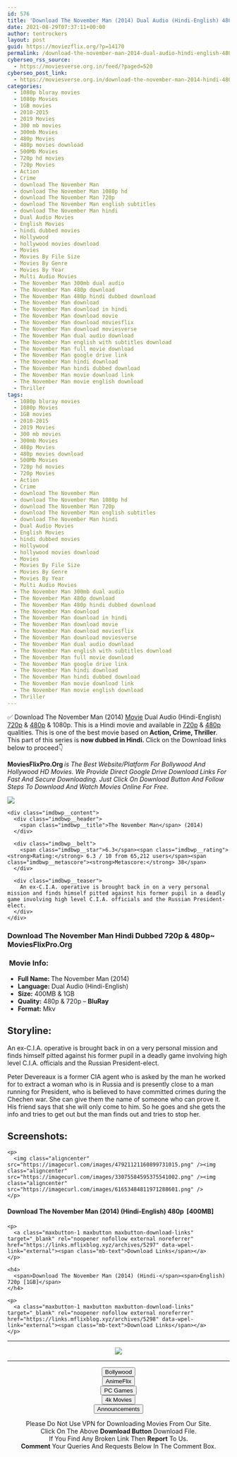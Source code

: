 ```yaml
---
id: 576
title: 'Download The November Man (2014) Dual Audio (Hindi-English) 480p [400MB] || 720p [1GB]'
date: 2021-08-29T07:37:11+00:00
author: tentrockers
layout: post
guid: https://moviezflix.org/?p=14170
permalink: /download-the-november-man-2014-dual-audio-hindi-english-480p-400mb-720p-1gb/
cyberseo_rss_source:
  - https://moviesverse.org.in/feed/?paged=520
cyberseo_post_link:
  - https://moviesverse.org.in/download-the-november-man-2014-hindi-480p-720p/
categories:
  - 1080p bluray movies
  - 1080p Movies
  - 1GB movies
  - 2010-2015
  - 2019 Movies
  - 300 mb movies
  - 300mb Movies
  - 480p Movies
  - 480p movies download
  - 500Mb Movies
  - 720p hd movies
  - 720p Movies
  - Action
  - Crime
  - download The November Man
  - download The November Man 1080p hd
  - download The November Man 720p
  - download The November Man english subtitles
  - download The November Man hindi
  - Dual Audio Movies
  - English Movies
  - hindi dubbed movies
  - Hollywood
  - hollywood movies download
  - Movies
  - Movies By File Size
  - Movies By Genre
  - Movies By Year
  - Multi Audio Movies
  - The November Man 300mb dual audio
  - The November Man 480p download
  - The November Man 480p hindi dubbed download
  - The November Man download
  - The November Man download in hindi
  - The November Man download movie
  - The November Man download moviesflix
  - The November Man download moviesverse
  - The November Man dual audio download
  - The November Man english with subtitles download
  - The November Man full movie download
  - The November Man google drive link
  - The November Man hindi download
  - The November Man hindi dubbed download
  - The November Man movie download link
  - The November Man movie english download
  - Thriller
tags:
  - 1080p bluray movies
  - 1080p Movies
  - 1GB movies
  - 2010-2015
  - 2019 Movies
  - 300 mb movies
  - 300mb Movies
  - 480p Movies
  - 480p movies download
  - 500Mb Movies
  - 720p hd movies
  - 720p Movies
  - Action
  - Crime
  - download The November Man
  - download The November Man 1080p hd
  - download The November Man 720p
  - download The November Man english subtitles
  - download The November Man hindi
  - Dual Audio Movies
  - English Movies
  - hindi dubbed movies
  - Hollywood
  - hollywood movies download
  - Movies
  - Movies By File Size
  - Movies By Genre
  - Movies By Year
  - Multi Audio Movies
  - The November Man 300mb dual audio
  - The November Man 480p download
  - The November Man 480p hindi dubbed download
  - The November Man download
  - The November Man download in hindi
  - The November Man download movie
  - The November Man download moviesflix
  - The November Man download moviesverse
  - The November Man dual audio download
  - The November Man english with subtitles download
  - The November Man full movie download
  - The November Man google drive link
  - The November Man hindi download
  - The November Man hindi dubbed download
  - The November Man movie download link
  - The November Man movie english download
  - Thriller
---
```

<div class="thecontent clearfix">
  <p>
    ✅ Download The November Man (2014) <a href="https://moviesverse.org.in/category/movies/" data-wpel-link="internal">Movie</a> Dual Audio (Hindi-English) <a href="https://moviesverse.org.in/720p-movies/" data-wpel-link="internal">720p</a>&nbsp;&&nbsp;<a href="https://moviesverse.org.in/480p-movies/" data-wpel-link="internal">480p</a> & 1080p. This is a Hindi movie and available in <a href="https://moviesverse.org.in/720p-movies/" data-wpel-link="internal">720p</a>&nbsp;&&nbsp;<a href="https://moviesverse.org.in/480p-movies/" data-wpel-link="internal">480p</a> qualities. This is one of the best movie based on <strong>Action, Crime, Thriller</strong>. This part of this series is <strong>now dubbed in <span>Hindi.&nbsp;</span></strong><span>Click on the Download links below to proceed👇</span>
  </p>
  
  <p>
    <strong><span>MoviesFlixPro.Org&nbsp;</span></strong><em>is The Best Website/Platform For Bollywood And Hollywood HD Movies. We Provide Direct Google Drive Download Links For Fast And Secure Downloading. Just Click On Download Button And Follow Steps To&nbsp;Download And Watch Movies Online For Free.</em>
  </p>
  
  <div class="imdbwp imdbwp--movie dark">
    <div class="imdbwp__thumb">
      <a class="imdbwp__link" target="_blank" title="The November Man" href="https://www.imdb.com/title/tt2402157/" rel="nofollow external noopener noreferrer" data-wpel-link="external"><img class="imdbwp__img" src="https://m.media-amazon.com/images/M/MV5BNTkzMDk5NjUxNV5BMl5BanBnXkFtZTgwMzMwOTMyMjE@._V1_SX300.jpg" /></a>
    </div>
    
    <div class="imdbwp__content">
      <div class="imdbwp__header">
        <span class="imdbwp__title">The November Man</span> (2014)
      </div>
      
      <div class="imdbwp__belt">
        <span class="imdbwp__star">6.3</span><span class="imdbwp__rating"><strong>Rating:</strong> 6.3 / 10 from 65,212 users</span><span class="imdbwp__metascore"><strong>Metascore:</strong> 38</span>
      </div>
      
      <div class="imdbwp__teaser">
        An ex-C.I.A. operative is brought back in on a very personal mission and finds himself pitted against his former pupil in a deadly game involving high level C.I.A. officials and the Russian President-elect.
      </div>
    </div>
  </div>
  
  <h3>
    <span>Download The November Man Hindi Dubbed 720p & 480p~ MoviesFlixPro.Org</span>
  </h3>
  
  <h3>
    <span>&nbsp;Movie Info:&nbsp;</span>
  </h3>
  
  <ul>
    <li>
      <strong>Full Name: </strong>The November Man (2014)
    </li>
    <li>
      <strong>Language:</strong> Dual Audio (Hindi-English)
    </li>
    <li>
      <strong>Size:</strong> 400MB & 1GB
    </li>
    <li>
      <strong>Quality:</strong> 480p & 720p – <span><strong>BluRay</strong></span>
    </li>
    <li>
      <strong>Format:</strong>&nbsp;Mkv
    </li>
  </ul>
  
  <h2>
    <span>Storyline:</span>
  </h2>
  
  <p>
    An ex-C.I.A. operative is brought back in on a very personal mission and finds himself pitted against his former pupil in a deadly game involving high level C.I.A. officials and the Russian President-elect.
  </p>
  
  <div>
    Peter Devereaux is a former CIA agent who is asked by the man he worked for to extract a woman who is in Russia and is presently close to a man running for President, who is believed to have committed crimes during the Chechen war. She can give them the name of someone who can prove it. His friend says that she will only come to him. So he goes and she gets the info and tries to get out but the man finds out and tries to stop her.
  </div>
  
  <div class="summary_text">
    <h2>
      <span>Screenshots:</span>
    </h2>
    
    <p>
      <img class="aligncenter" src="https://imagecurl.com/images/47921121160899731015.png" /><img class="aligncenter" src="https://imagecurl.com/images/33075584595375541002.png" /><img class="aligncenter" src="https://imagecurl.com/images/61653484811971288601.png" />
    </p>
  </div>
  
  <div class="inline canwrap">
    <h4>
      <span>Download The November Man (2014) (Hindi-English) </span><span>480p&nbsp; [400MB]</span>
    </h4>
    
    <p>
      <a class="maxbutton-1 maxbutton maxbutton-download-links" target="_blank" rel="noopener nofollow external noreferrer" href="https://links.mflixblog.xyz/archives/5297" data-wpel-link="external"><span class="mb-text">Download Links</span></a>
    </p>
    
    <h4>
      <span>Download The November Man (2014) (Hindi-</span><span>English) 720p [1GB]</span>
    </h4>
    
    <p>
      <a class="maxbutton-1 maxbutton maxbutton-download-links" target="_blank" rel="noopener nofollow external noreferrer" href="https://links.mflixblog.xyz/archives/5298" data-wpel-link="external"><span class="mb-text">Download Links</span></a>
    </p>
  </div>
</div>

<center>
  </p> 
  
  <hr />
  
  <p>
    <a href="http://gdrivepro.xyz/join.php" data-wpel-link="external" target="_blank" rel="nofollow external noopener noreferrer"><img src="https://i.imgur.com/FhMdWdW.png" /></a>
  </p>
  
  <hr />
  
  <p>
    <a href="https://dogemovies.xyz" target="_blank" data-wpel-link="external" rel="nofollow external noopener noreferrer"><button class="button button5">Bollywood</button></a><br /> <a href="https://animeflix.in" target="_blank" data-wpel-link="external" rel="nofollow external noopener noreferrer"><button class="button button5">AnimeFlix</button></a><br /> <a href="https://gamesflix.net/" target="_blank" data-wpel-link="external" rel="nofollow external noopener noreferrer"><button class="button button5">PC Games</button></a><br /> <a href="https://uhdmovies.in" target="_blank" data-wpel-link="external" rel="nofollow external noopener noreferrer"><button class="button button5">4k Movies</button></a><br /> <a href="https://moviesverse.org.in/announcements/" target="_blank" data-wpel-link="internal" rel="noopener"><button class="button button5">Announcements</button></a>
  </p>
  
  <div class="alert alert-danger">
    Please Do Not Use VPN for Downloading Movies From Our Site.
  </div>
  
  <div class="alert alert-success">
    Click On The Above <strong>Download Button</strong> Download File.
  </div>
  
  <div class="alert alert-warning">
    If You Find Any Broken Link Then <strong>Report</strong> To Us.
  </div>
  
  <div class="alert alert-info">
    <strong>Comment</strong> Your Queries And Requests Below In The Comment Box.
  </div>
  
  <p>
    </center>
  </p>